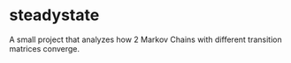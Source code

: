 # steadystate
A small project that analyzes how 2 Markov Chains with different transition
matrices converge.
